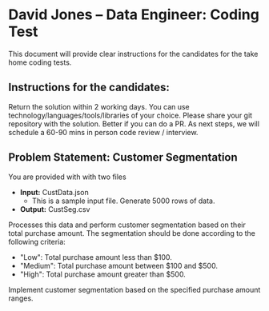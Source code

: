 # David Jones – Data Engineer: Coding Test

This document will provide clear instructions for the candidates for the take home coding tests.

## Instructions for the candidates: 

Return the solution within 2 working days.
You can use technology/languages/tools/libraries of your choice.
Please share your git repository with the solution. Better if you can do a PR.
As next steps, we will schedule a 60-90 mins in person code review / interview.

## Problem Statement: Customer Segmentation

You are provided with with two files

* **Input:** CustData.json
  * This is a sample input file. Generate 5000 rows of data.
* **Output:** CustSeg.csv 

Processes this data and perform customer segmentation based on their total purchase amount. The segmentation should be done according to the following criteria: 

* "Low": Total purchase amount less than $100.
* "Medium": Total purchase amount between $100 and $500.
* "High": Total purchase amount greater than $500.

Implement customer segmentation based on the specified purchase amount ranges.
